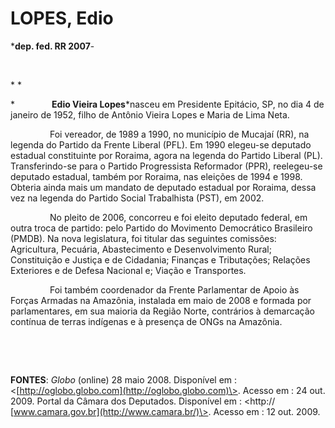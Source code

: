 LOPES, Edio
===========

\***dep. fed. RR 2007**-

 

* *

*               **Edio Vieira Lopes***nasceu em Presidente Epitácio, SP,
no dia 4 de janeiro de 1952, filho de Antônio Vieira Lopes e Maria de
Lima Neta.

                Foi vereador, de 1989 a 1990, no município de Mucajaí
(RR), na legenda do Partido da Frente Liberal (PFL). Em 1990 elegeu-se
deputado estadual constituinte por Roraima, agora na legenda do Partido
Liberal (PL). Transferindo-se para o Partido Progressista Reformador
(PPR), reelegeu-se deputado estadual, também por Roraima, nas eleições
de 1994 e 1998. Obteria ainda mais um mandato de deputado estadual por
Roraima, dessa vez na legenda do Partido Social Trabalhista (PST), em
2002.

                No pleito de 2006, concorreu e foi eleito deputado
federal, em outra troca de partido: pelo Partido do Movimento
Democrático Brasileiro (PMDB). Na nova legislatura, foi titular das
seguintes comissões: Agricultura, Pecuária, Abastecimento e
Desenvolvimento Rural; Constituição e Justiça e de Cidadania; Finanças e
Tributações; Relações Exteriores e de Defesa Nacional e; Viação e
Transportes.

                Foi também coordenador da Frente Parlamentar de Apoio às
Forças Armadas na Amazônia, instalada em maio de 2008 e formada por
parlamentares, em sua maioria da Região Norte, contrários à demarcação
contínua de terras indígenas e à presença de ONGs na Amazônia.

               

 

**FONTES**: *Globo* (online) 28 maio 2008. Disponível em :
\<[http://oglobo.globo.com](http://oglobo.globo.com)\>. Acesso em : 24
out. 2009. Portal da Câmara dos Deputados. Disponível em : \<http://
[www.camara.gov.br](http://www.camara.br/)\>. Acesso em : 12 out. 2009.

 

 
